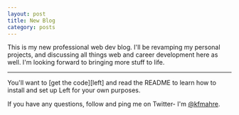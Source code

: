 ```yaml
---
layout: post
title: New Blog
category: posts
---
```


This is my new professional web dev blog. I'll be revamping my personal projects, and discussing all things web and career development here as well. I'm looking forward to bringing more stuff to life.

---

You'll want to [get the code][left] and read the README to learn how to
install and set up Left for your own purposes.

If you have any questions, follow and ping me on Twitter- I'm
[@kfmahre][twitter].

[jekyll]: https://github.com/mojombo/jekyll
[km]: http://kfmahre.github.io
[twitter]: https://twitter.com/kfmahre